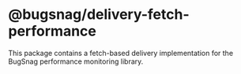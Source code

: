# @bugsnag/delivery-fetch-performance

This package contains a fetch-based delivery implementation for the BugSnag performance monitoring library.

